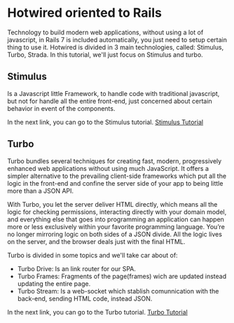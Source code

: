 # Hotwired oriented to Rails
Technology to build modern web applications, without using a lot of javascript, in Rails 7 is included automatically, you just need to setup certain thing to use it. Hotwired is divided in 3 main technologies, called: Stimulus, Turbo, Strada. In this tutorial, we'll just focus on Stimulus and turbo.

## Stimulus
Is a Javascript little Framework, to handle code with traditional javascript, but not for handle all the entire front-end, just concerned about certain behavior in event of the components.

In the next link, you can go to the Stimulus tutorial.
[Stimulus Tutorial]()

## Turbo

Turbo bundles several techniques for creating fast, modern, progressively enhanced web applications without using much JavaScript. It offers a simpler alternative to the prevailing client-side frameworks which put all the logic in the front-end and confine the server side of your app to being little more than a JSON API.

With Turbo, you let the server deliver HTML directly, which means all the logic for checking permissions, interacting directly with your domain model, and everything else that goes into programming an application can happen more or less exclusively within your favorite programming language. You’re no longer mirroring logic on both sides of a JSON divide. All the logic lives on the server, and the browser deals just with the final HTML.

Turbo is divided in some topics and we'll take car about of:
- Turbo Drive: Is an link router for our SPA.
- Turbo Frames: Fragments of the page(frames) wich are updated instead updating the entire page.
- Turbo Stream: Is a web-socket which stablish comunnication with the back-end, sending HTML code, instead JSON.

In the next link, you can go to the Turbo tutorial.
[Turbo Tutorial]()
